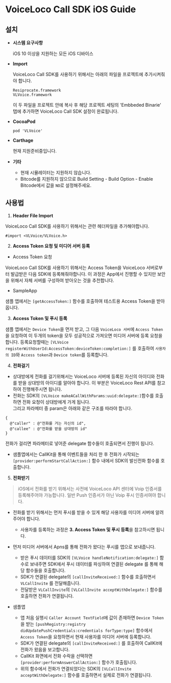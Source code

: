 # VoiceLoco Call SDK iOS Guide

## 설치

* **시스템 요구사항**

  iOS 10 이상을 지원하는 모든 iOS 디바이스

* **Import**

  VoiceLoco Call SDK를 사용하기 위해서는 아래의 파일을 프로젝트에 추가시켜줘야 합니다.
  ```
  Resiprocate.framework
  VLVoice.framework
  ```
  이 두 파일을 프로젝트 안에 복사 후 해당 프로젝트 세팅의 'Embbeded Binarie' 탭에 추가하면 VoiceLoco Call SDK 설정이 완료됩니다.

* **CocoaPod**

  ```
  pod 'VLVoice'
  ```

* **Carthage**
 
  현재 지원준비중입니다.

* **기타**

  - 현재 시뮬레이터는 지원하지 않습니다.
  - Bitcode를 지원하지 않으므로 Build Setting - Build Option - Enable Bitcode에서 값을 `NO`로 설정해주세요.


## 사용법

1. **Header File Import** 

  VoiceLoco Call SDK를 사용하기 위해서는 관련 헤더파일을 추가해야합니다. 
  ```
  #import <VLVoice/VLVoice.h>
  ```

2. **Access Token 요청 및 미디어 서버 등록**

  * Access Token 요청

  VoiceLoco Call SDK를 사용하기 위해서는 Access Token을 VoiceLoco 서버로부터 발급받은 다음 SDK에 등록해줘야합니다.
  이 과정은 App에서 진행할 수 있지만 보안을 위해서 자체 서버를 구성하여 받아오는 것을 추천합니다.

  * SampleApp

  샘플 앱에서는 `[getAccessToken:]` 함수를 호출하여 테스트용 Access Token을 받아옵니다.


3. **Access Token 및 푸시 등록**

  샘플 앱에서는 `Device Token`을 먼저 받고, 그 다음 `VoiceLoco 서버`에 `Access Token`을 요청하여 이 두개의 token을 모두 성공적으로 가져오면 미디어 서버에 등록 요청을 합니다. 
  등록요청할때는 `[VLVoice registerWithUserId:AccessToken:deviceToken:completion:]` 를 호출하여 `사용자의 ID`와 `Access token`과 `Device token`를 등록합니다.


4. **전화걸기**
  * 상대방에게 전화를 걸기위해서는 VoiceLoco 서버에 등록된 자신의 아이디와 전화를 받을 상대방의 아이디를 알아야 합니다.
  이 부분은 VoiceLoco Rest API를 참고하여 진행해주시면 됩니다.
  * 전화는 SDK의 `[VLVoice makeACallWithParams:uuid:delegate:]`함수를 호출하면 전화 요청이 상대방에게 가게 됩니다.  
  그리고 파라메터 중 param은 아래와 같은 구조를 따라야 합니다.
  ```
  { 
    @"caller" : @"전화를 거는 자신의 id", 
    @"callee" : @"전화를 받을 상대방의 id" 
  }
  ```

  전화가 걸리면 파라메터로 넣어준 delegate 함수들이 호출되면서 진행이 됩니다.

  * 샘플앱에서는 CallKit을 통해 이벤트들을 처리 한 후 전화가 시작되는 `[provider:performStartCallAction:]` 함수 내에서 SDK의 발신전화 함수를 호출합니다.


5. **전화받기**

  > iOS에서 전화를 받기 위해서는 사전에 VoiceLoco API 센터에 Voip 인증서를 등록해주어야 가능합니다.
  > 일반 Push 인증서가 아닌 Voip 푸시 인증서여야 합니다.

  * 전화를 받기 위해서는 먼저 푸시를 받을 수 있게 해당 사용자를 미디어 서버에 알려주어야 합니다.
    * 사용자를 등록하는 과정은 **3. Access Token 및 푸시 등록**을 참고하시면 됩니다.

  * 먼저 미디어 서버에서 Apns를 통해 전화가 왔다는 푸시를 앱으로 보내줍니다.
    * 받은 푸시 데이터를 SDK의 `[VLVoice handleNotification:delegate:]` 함수로 보내주면 SDK에서 푸시 데이터를 파싱하여 연결된 delegate 를 통해 해당 함수들을 호출합니다. 
    * SDK가 연결된 delegate의 `[callInviteReceived:]` 함수를 호출하면서 `VLCallInvite` 를 전달해줍니다.
    * 전달받은 `VLCallInvite`의 `[VLCallInvite acceptWithDelegate:]` 함수를 호출하면 전화가 연결됩니다.

  * 샘플앱
    * 앱 처음 실행시 `Caller Account TextField`에 값이 존재하면 `Device Token`을 받는 `[pushRegistry:registry didUpdatePushCredentials:credentials forType:type]` 함수에서 `Access Token`을 요청하면서 현재 사용자를 미디어 서버에 등록합니다.
    * SDK가 연결된 delegate의 `[callInviteReceived:]` 를 호출하여 CallKit에 전화가 왔음을 보고합니다.
    * CallKit 화면에서 전화 수락을 선택하면 `[provider:performAnswerCallAction:]` 함수가 호출됩니다.
    * 위의 함수에서 전화가 연결되었다는 SDK의 `[VLCallInvite acceptWithDelegate:]` 함수를 호출하면서 실제로 전화가 연결됩니다.

